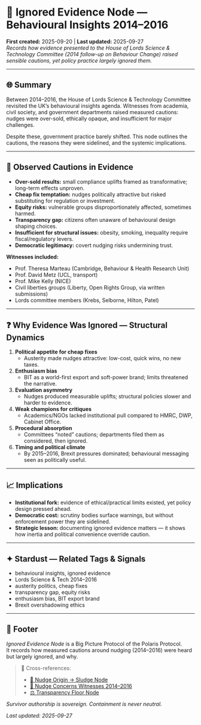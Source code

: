 # 🛑 Ignored Evidence Node — Behavioural Insights 2014–2016  
**First created:** 2025-09-20 | **Last updated:** 2025-09-27  
*Records how evidence presented to the House of Lords Science & Technology Committee (2014 follow-up on Behaviour Change) raised sensible cautions, yet policy practice largely ignored them.*  

---

## 🌐 Summary  
Between 2014–2016, the House of Lords Science & Technology Committee revisited the UK’s behavioural insights agenda. Witnesses from academia, civil society, and government departments raised measured cautions: nudges were over-sold, ethically opaque, and insufficient for major challenges.  

Despite these, government practice barely shifted. This node outlines the cautions, the reasons they were sidelined, and the systemic implications.  

---

## 📍 Observed Cautions in Evidence  
- **Over-sold results:** small compliance uplifts framed as transformative; long-term effects unproven.  
- **Cheap fix temptation:** nudges politically attractive but risked substituting for regulation or investment.  
- **Equity risks:** vulnerable groups disproportionately affected, sometimes harmed.  
- **Transparency gap:** citizens often unaware of behavioural design shaping choices.  
- **Insufficient for structural issues:** obesity, smoking, inequality require fiscal/regulatory levers.  
- **Democratic legitimacy:** covert nudging risks undermining trust.  

**Witnesses included:**  
- Prof. Theresa Marteau (Cambridge, Behaviour & Health Research Unit)  
- Prof. David Metz (UCL, transport)  
- Prof. Mike Kelly (NICE)  
- Civil liberties groups (Liberty, Open Rights Group, via written submissions)  
- Lords committee members (Krebs, Selborne, Hilton, Patel)  

---

## ❓ Why Evidence Was Ignored — Structural Dynamics  
1. **Political appetite for cheap fixes**  
   - Austerity made nudges attractive: low-cost, quick wins, no new taxes.  
2. **Enthusiasm bias**  
   - BIT as a world-first export and soft-power brand; limits threatened the narrative.  
3. **Evaluation asymmetry**  
   - Nudges produced measurable uplifts; structural policies slower and harder to evidence.  
4. **Weak champions for critiques**  
   - Academics/NGOs lacked institutional pull compared to HMRC, DWP, Cabinet Office.  
5. **Procedural absorption**  
   - Committees “noted” cautions; departments filed them as considered, then ignored.  
6. **Timing and political climate**  
   - By 2015–2016, Brexit pressures dominated; behavioural messaging seen as politically useful.  

---

## 📈 Implications  
- **Institutional fork:** evidence of ethical/practical limits existed, yet policy design pressed ahead.  
- **Democratic cost:** scrutiny bodies surface warnings, but without enforcement power they are sidelined.  
- **Strategic lesson:** documenting ignored evidence matters — it shows how inertia and political convenience override caution.  

---

## ✦ Stardust — Related Tags & Signals  
- behavioural insights, ignored evidence  
- Lords Science & Tech 2014–2016  
- austerity politics, cheap fixes  
- transparency gap, equity risks  
- enthusiasm bias, BIT export brand  
- Brexit overshadowing ethics  

---

## 🏮 Footer  
*Ignored Evidence Node* is a Big Picture Protocol of the Polaris Protocol.  
It records how measured cautions around nudging (2014–2016) were heard but largely ignored, and why.  

> 📡 Cross-references:  
> - [🧭 Nudge Origin → Sludge Node](../Big_Picture_Protocols/🧭_nudge_origin_to_sludge.md)  
> - [🛑 Nudge Concerns Witnesses 2014–2016](../Big_Picture_Protocols/🛑_nudge_concerns_2014_2016_witnesses.md)  
> - [⚖️ Transparency Floor Node](../Big_Picture_Protocols/⚖️_transparency_floor.md)  

*Survivor authorship is sovereign. Containment is never neutral.*  

_Last updated: 2025-09-27_  
